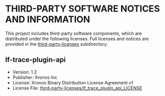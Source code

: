 # THIRD-PARTY SOFTWARE NOTICES AND INFORMATION

This project includes third-party software components, which are distributed under the
following licenses. Full licenses and notices are provided in the
[third-party-licenses](third-party-licenses) subdirectory.

## lf-trace-plugin-api

- Version: 1.2
- Publisher: Xronos Inc
- License: Xronos Binary Distribution License Agreement v1
- License File: [third-party-licenses/lf_trace_plugin_api_LICENSE](third-party-licenses/lf_trace_plugin_api_LICENSE)
